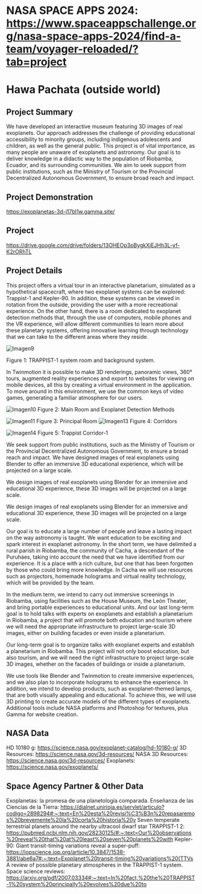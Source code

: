 # NASA SPACE APPS 2024: https://www.spaceappschallenge.org/nasa-space-apps-2024/find-a-team/voyager-reloaded/?tab=project
# Hawa Pachata (outside world)
## Project Summary
We have developed an interactive museum featuring 3D images of real exoplanets. Our approach addresses the challenge of providing educational accessibility to minority groups, including indigenous adolescents and children, as well as the general public. This project is of vital importance, as many people are unaware of exoplanets and astronomy. Our goal is to deliver knowledge in a didactic way to the population of Riobamba, Ecuador, and its surrounding communities. We aim to seek support from public institutions, such as the Ministry of Tourism or the Provincial Decentralized Autonomous Government, to ensure broad reach and impact.

## Project Demonstration
https://exoplanetas-3d-j17bl1w.gamma.site/
## Project
https://drive.google.com/drive/folders/13OHEOp3pBygkXjEJHh3L-yf-K2rORhTL
## Project Details

This project offers a virtual tour in an interactive planetarium, simulated as a hypothetical spacecraft, where two exoplanet systems can be explored: Trappist-1 and Kepler-90. In addition, these systems can be viewed in rotation from the outside, providing the user with a more recreational experience. On the other hand, there is a room dedicated to exoplanet detection methods that, through the use of computers, mobile phones and the VR experience, will allow different communities to learn more about these planetary systems, offering innovative learning through technology that we can take to the different areas where they reside.

![Imagen9](https://github.com/user-attachments/assets/f3d32063-c696-462d-a9c4-690f9bf4709f)

Figure 1: TRAPPIST-1 system room and background system.

In Twinmotion it is possible to make 3D renderings, panoramic views, 360° tours, augmented reality experiences and export to websites for viewing on mobile devices, all this by creating a virtual environment in the application. To move around in this environment, we use the common keys of video games, generating a familiar atmosphere for our users.

![Imagen10](https://github.com/user-attachments/assets/fa9adc8c-d133-4e46-873e-b5e23731a889)
Figure 2: Main Room and Exoplanet Detection Methods

![Imagen11](https://github.com/user-attachments/assets/33044e9b-9528-4cea-900c-53c2c575ef09)
Figure 3: Principal Room
![Imagen13](https://github.com/user-attachments/assets/d790afc0-1edd-4561-9ed0-299f6d694dbc)
Figure 4: Corridors

![Imagen14](https://github.com/user-attachments/assets/e4640c4e-9ca6-4766-b2f1-c3784f633ff6)
Figure 5: Trappist Corridor-1

We seek support from public institutions, such as the Ministry of Tourism or the Provincial Decentralized Autonomous Government, to ensure a broad reach and impact. We have designed images of real exoplanets using Blender to offer an immersive 3D educational experience, which will be projected on a large scale.

We design images of real exoplanets using Blender for an immersive and educational 3D experience, these 3D images will be projected on a large scale.

We design images of real exoplanets using Blender for an immersive and educational 3D experience, these 3D images will be projected on a large scale.

Our goal is to educate a large number of people and leave a lasting impact on the way astronomy is taught. We want education to be exciting and spark interest in exoplanet astronomy. In the short term, we have delimited a rural parish in Riobamba, the community of Cacha, a descendant of the Puruháes, taking into account the need that we have identified from our experience. It is a place with a rich culture, but one that has been forgotten by those who could bring more knowledge. In Cacha we will use resources such as projectors, homemade holograms and virtual reality technology, which will be provided by the team.

In the medium term, we intend to carry out immersive screenings in Riobamba, using facilities such as the House Museum, the León Theater, and bring portable experiences to educational units. And our last long-term goal is to hold talks with experts on exoplanets and establish a planetarium in Riobamba, a project that will promote both education and tourism where we will need the appropriate infrastructure to project large-scale 3D images, either on building facades or even inside a planetarium.

Our long-term goal is to organize talks with exoplanet experts and establish a planetarium in Riobamba. This project will not only boost education, but also tourism, and we will need the right infrastructure to project large-scale 3D images, whether on the facades of buildings or inside a planetarium.

We use tools like Blender and Twinmotion to create immersive experiences, and we also plan to incorporate holograms to enhance the experience. In addition, we intend to develop products, such as exoplanet-themed lamps, that are both visually appealing and educational. To achieve this, we will use 3D printing to create accurate models of the different types of exoplanets. Additional tools include NASA platforms and Photoshop for textures, plus Gamma for website creation.

## NASA Data
HD 10180 g: https://science.nasa.gov/exoplanet-catalog/hd-10180-g/
3D Resources: https://science.nasa.gov/3d-resources/
NASA 3D Resources: https://science.nasa.gov/3d-resources/
Exoplanets: https://science.nasa.gov/exoplanets/

## Space Agency Partner & Other Data

Exoplanetas: la promesa de una planetología comparada. Enseñanza de las Ciencias de la Tierra: https://dialnet.unirioja.es/servlet/articulo?codigo=2898294#:~:text=En%20esta%20revisi%C3%B3n%20repasaremos%20brevemente%20la%20corta%20historia%20y
Seven temperate terrestrial planets around the nearby ultracool dwarf star TRAPPIST-1 2: https://pubmed.ncbi.nlm.nih.gov/28230125/#:~:text=Our%20observations%20reveal%20that%20at%20least%20seven%20planets%20with
Kepler-90: Giant transit-timing variations reveal a super-puff: https://iopscience.iop.org/article/10.3847/1538-3881/abe6a7#:~:text=Exoplanet%20transit-timing%20variations%20(TTVs
A review of possible planetary atmospheres in the TRAPPIST-1 system. Space science reviews: https://arxiv.org/pdf/2007.03334#:~:text=In%20fact,%20the%20TRAPPIST-1%20system%20principally%20evolves%20due%20to


